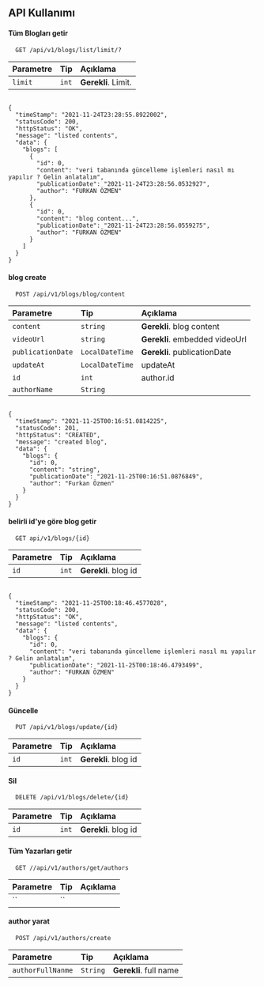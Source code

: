 
## API Kullanımı

#### Tüm Blogları getir

```http
  GET /api/v1/blogs/list/limit/?
```

| Parametre | Tip     | Açıklama                |
| :-------- | :------- | :------------------------- |
| `limit` | `int` | **Gerekli**. Limit. |

<pre><code>
{
  "timeStamp": "2021-11-24T23:28:55.8922002",
  "statusCode": 200,
  "httpStatus": "OK",
  "message": "listed contents",
  "data": {
    "blogs": [
      {
        "id": 0,
        "content": "veri tabanında güncelleme işlemleri nasıl mı yapılır ? Gelin anlatalım",
        "publicationDate": "2021-11-24T23:28:56.0532927",
        "author": "FURKAN ÖZMEN"
      },
      {
        "id": 0,
        "content": "blog content...",
        "publicationDate": "2021-11-24T23:28:56.0559275",
        "author": "FURKAN ÖZMEN"
      }
    ]
  }
}
</code></pre>


#### blog create
```http
  POST /api/v1/blogs/blog/content
```

| Parametre | Tip     | Açıklama                       |
| :-------- | :------- | :-------------------------------- |
| `content`  | `string` | **Gerekli**. blog content |
| `videoUrl`| `string` | **Gerekli**. embedded videoUrl |
| `publicationDate`      | `LocalDateTime` | **Gerekli**. publicationDate |
| `updateAt`      | `LocalDateTime` |   updateAt |
| `id`      | `int` |   author.id |
| `authorName`      | `String` |    |

<pre><code>
{
  "timeStamp": "2021-11-25T00:16:51.0814225",
  "statusCode": 201,
  "httpStatus": "CREATED",
  "message": "created blog",
  "data": {
    "blogs": {
      "id": 0,
      "content": "string",
      "publicationDate": "2021-11-25T00:16:51.0876849",
      "author": "Furkan Özmen"
    }
  }
}
</code></pre>


#### belirli id'ye göre blog getir
```http
  GET api/v1/blogs/{id}
```

| Parametre | Tip     | Açıklama                |
| :-------- | :------- | :------------------------- |
| `id` | `int` | **Gerekli**. blog id |

<pre><code>
{
  "timeStamp": "2021-11-25T00:18:46.4577028",
  "statusCode": 200,
  "httpStatus": "OK",
  "message": "listed contents",
  "data": {
    "blogs": {
      "id": 0,
      "content": "veri tabanında güncelleme işlemleri nasıl mı yapılır ? Gelin anlatalım",
      "publicationDate": "2021-11-25T00:18:46.4793499",
      "author": "FURKAN ÖZMEN"
    }
  }
}
</code></pre>

#### Güncelle
```http
  PUT /api/v1/blogs/update/{id}
```

| Parametre | Tip     | Açıklama                |
| :-------- | :------- | :------------------------- |
| `id` | `int` | **Gerekli**. blog id |


#### Sil
```http
  DELETE /api/v1/blogs/delete/{id}
```

| Parametre | Tip     | Açıklama                |
| :-------- | :------- | :------------------------- |
| `id` | `int` | **Gerekli**. blog id |

#### Tüm Yazarları getir

```http
  GET //api/v1/authors/get/authors
```

| Parametre | Tip     | Açıklama                |
| :-------- | :------- | :------------------------- |
| `` | `` |  |


#### author yarat
```http
  POST /api/v1/authors/create
```

| Parametre | Tip     | Açıklama                |
| :-------- | :------- | :------------------------- |
| `authorFullNanme` | `String` | **Gerekli**. full name |

<pre><code>
</code></pre>


  